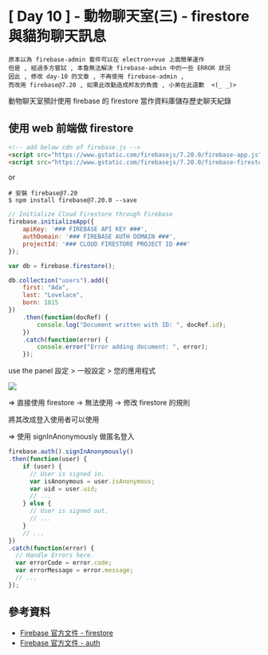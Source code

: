 # [ Day 10 ] -  動物聊天室(三) - firestore 與貓狗聊天訊息 

```
原本以為 firebase-admin 套件可以在 electron+vue 上面簡單運作
但是 , 經過多方嘗試 , 本魯無法解決 firebase-admin 中的一些 ERROR 狀況
因此 , 修改 day-10 的文章 , 不再使用 firebase-admin ,
而改用 firebase@7.20 , 如果此改動造成邦友的負擔 , 小弟在此道歉  <(_ _)>
```

動物聊天室預計使用 firebase 的 firestore 當作資料庫儲存歷史聊天紀錄

## 使用 web 前端做 firestore 

```html
<!-- add below cdn of firebase.js -->
<script src="https://www.gstatic.com/firebasejs/7.20.0/firebase-app.js"></script>
<script src="https://www.gstatic.com/firebasejs/7.20.0/firebase-firestore.js"></script>
```

or

```shell script
# 安裝 firebase@7.20
$ npm install firebase@7.20.0 --save
```

```javascript
// Initialize Cloud Firestore through Firebase
firebase.initializeApp({
    apiKey: '### FIREBASE API KEY ###',
    authDomain: '### FIREBASE AUTH DOMAIN ###',
    projectId: '### CLOUD FIRESTORE PROJECT ID ###'
});

var db = firebase.firestore();

db.collection("users").add({
    first: "Ada",
    last: "Lovelace",
    born: 1815
})
    .then(function(docRef) {
        console.log("Document written with ID: ", docRef.id);
    })
    .catch(function(error) {
        console.error("Error adding document: ", error);
    });
```

use the panel 設定 > 一般設定 > 您的應用程式

![](https://i.imgur.com/dcxYurP.png)

=> 直接使用 firestore -> 無法使用 -> 修改 firestore 的規則

將其改成登入使用者可以使用

=> 使用 signInAnonymously 做匿名登入

```javascript
firebase.auth().signInAnonymously()
.then(function(user) {
    if (user) {
      // User is signed in.
      var isAnonymous = user.isAnonymous;
      var uid = user.uid;
      // ...
    } else {
      // User is signed out.
      // ...
    }
    // ...
})
.catch(function(error) {
  // Handle Errors here.
  var errorCode = error.code;
  var errorMessage = error.message;
  // ...
});
```

## 參考資料

- [Firebase 官方文件 - firestore](https://firebase.google.com/docs/firestore/quickstart)
- [Firebase 官方文件 - auth](https://firebase.google.com/docs/auth/web/anonymous-auth)